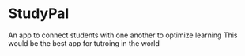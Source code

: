 # StudyPal
An app to connect students with one another to optimize learning
This would be the best app for tutroing in the world
